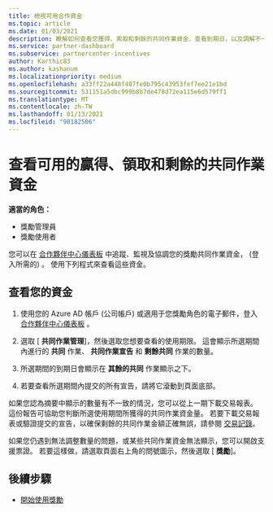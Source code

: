 ```yaml
---
title: 檢視可用合作資金
ms.topic: article
ms.date: 01/03/2021
description: 瞭解如何查看您獲得、索取和剩餘的共同作業資金、查看到期日，以及調解不一致的金額。
ms.service: partner-dashboard
ms.subservice: partnercenter-incentives
author: Karthic83
ms.author: kashanum
ms.localizationpriority: medium
ms.openlocfilehash: a33ff22a448f407fe0b795c43953fef7ee21e1bd
ms.sourcegitcommit: 531151a5dbc999b8b7de478d72ea115e6d579ff1
ms.translationtype: MT
ms.contentlocale: zh-TW
ms.lasthandoff: 01/13/2021
ms.locfileid: "98182506"
---
```

# <a name="view-available-earned-claimed-and-remaining-co-op-funds"></a>查看可用的贏得、領取和剩餘的共同作業資金

**適當的角色：**

- 獎勵管理員
- 獎勵使用者

您可以在 [合作夥伴中心儀表板](https://partner.microsoft.com/dashboard/) 中追蹤、監視及協調您的獎勵共同作業資金， (登入所需的) 。 使用下列程式來查看這些資金。

## <a name="view-your-funds"></a>查看您的資金

1. 使用您的 Azure AD 帳戶 (公司帳戶) 或適用于您獎勵角色的電子郵件，登入 [合作夥伴中心儀表板](https://partner.microsoft.com/dashboard/) 。

2. 選取 [ **共同作業管理**]，然後選取您想要查看的使用期限。 這會顯示所選期間內進行的 **共同** 作業、 **共同作業宣告** 和 **剩餘共同** 作業的數量。

3. 所選期間的到期日會顯示在 **其餘的共同** 作業顯示之下。  

4. 若要查看所選期間內提交的所有宣告，請將它滾動到頁面底部。

如果您認為摘要中顯示的數量有不一致的情況，您可以從上一期下載交易報表。 這份報告可協助您判斷所選使用期間所獲得的共同作業資金量。 若要下載交易報表或驗證提交的宣告，以確保剩餘的共同作業金額正確無誤，請參閱 [交易記錄](./payout-statement.md#transaction-history)。

如果您仍遇到無法調整數量的問題，或某些共同作業資金無法顯示，您可以開啟支援票證。 若要這樣做，請選取頁面右上角的問號圖示，然後選取 [ **獎勵**]。

## <a name="next-steps"></a>後續步驟

- [開始使用獎勵](incentives-get-started-intro.md)